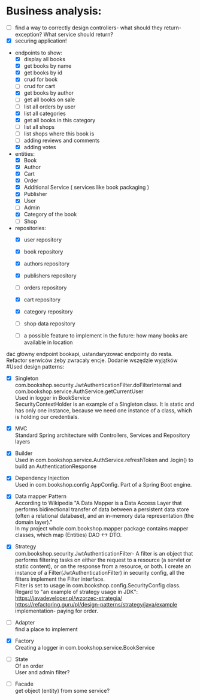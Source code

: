 # Business analysis:
  - [ ] find a way to correctly design controllers- what should they return- exception? What service should return? 
  - [x] securing application!
  - endpoints to show:
    - [X] display all books
    - [x] get books by name
    - [X] get books by id
    - [x] crud for book
    - [ ] crud for cart
    - [x] get books by author
    - [ ] get all books on sale
    - [ ] list all orders by user 
    - [X] list all categories
    - [X] get all books in this category
    - [ ] list all shops
    - [ ] list shops where this book is
    - [ ] adding reviews and comments
    - [X] adding votes
  - entities:
    - [x] Book
    - [x] Author
    - [X] Cart
    - [X] Order
    - [X] Additional Service ( services like book packaging )
    - [x] Publisher
    - [X] User
    - [ ] Admin
    - [X] Category of the book 
    - [ ] Shop
  - repositories:
    - [X] user repository
    - [X] book repository
    - [X] authors repository 
    - [X] publishers repository
    - [ ] orders repository
    - [X] cart repository 
    - [X] category repository
    - [ ] shop data repository
    - [ ] a possible feature to implement in the future: how many books are available in location
    
    
dać główny endpoint bookapi, ustandaryzować endpointy do resta. Refactor serwiców żeby zwracały encje. Dodanie wszędzie wyjątków
#Used design patterns:
  - [X] Singleton\
  com.bookshop.security.JwtAuthenticationFilter.doFilterInternal and com.bookshop.service.AuthService.getCurrentUser\
  Used in logger in BookService\
  SecurityContextHolder is an example of a Singleton class. It is static and has only one instance, because we need one instance of a class, which is holding our credentials.
  - [X] MVC  
  Standard Spring architecture with Controllers, Services and Repository layers
  - [X] Builder  
  Used in com.bookshop.service.AuthService.refreshToken and .login() to build an AuthenticationResponse 
  - [X] Dependency Injection  
   Used in com.bookshop.config.AppConfig. Part of a Spring Boot engine.
  - [X] Data mapper Pattern\
    According to Wikipedia "A Data Mapper is a Data Access Layer that performs bidirectional transfer of data between a persistent data store 
    (often a relational database), and an in-memory data representation (the domain layer)."\
    In my project whole com.bookshop.mapper package contains mapper classes, which map (Entities) DAO <-> DTO.
  - [X] Strategy\
  com.bookshop.security.JwtAuthenticationFilter- A filter is an object that performs filtering tasks on either the request to a resource (a servlet or static content), or on the response from a resource, or both.
  I create an instance of a Filter(JwtAuthenticationFilter) in security config, all the filters implement the Filter interface.\
  Filter is set to usage in com.bookshop.config.SecurityConfig class.
  Regard to "an example of strategy usage in JDK":\
  https://javadeveloper.pl/wzorzec-strategia/ \
  https://refactoring.guru/pl/design-patterns/strategy/java/example  
  implementation- paying for order.
  - [ ] Adapter\
  find a place to implement
  - [X] Factory\
  Creating a logger in com.bookshop.service.BookService
  - [ ] State\
  Of an order\
  User and admin filter?
  - [ ] Facade\
  get object (entity) from some service?
  
  
  
    
     


